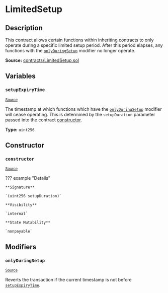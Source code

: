 # LimitedSetup

## Description

This contract allows certain functions within inheriting contracts to only operate during a specific limited setup period. After this period elapses, any functions with the [`onlyDuringSetup`](#onlyduringsetup) modifier no longer operate.

**Source:** [contracts/LimitedSetup.sol](https://github.com/Synthetixio/synthetix/tree/v2.30.2-ovm/contracts/LimitedSetup.sol)

## Variables

### `setupExpiryTime`

<sub>[Source](https://github.com/Synthetixio/synthetix/tree/v2.30.2-ovm/contracts/LimitedSetup.sol#L6)</sub>

The timestamp at which functions which have the [`onlyDuringSetup`](#onlyduringsetup) modifier will cease operating. This is determined by the `setupDuration` parameter passed into the contract [constructor](#constructor).

**Type:** `uint256`

## Constructor

### `constructor`

<sub>[Source](https://github.com/Synthetixio/synthetix/tree/v2.30.2-ovm/contracts/LimitedSetup.sol#L12)</sub>

??? example "Details"

    **Signature**

    `(uint256 setupDuration)`

    **Visibility**

    `internal`

    **State Mutability**

    `nonpayable`

## Modifiers

### `onlyDuringSetup`

<sub>[Source](https://github.com/Synthetixio/synthetix/tree/v2.30.2-ovm/contracts/LimitedSetup.sol#L16)</sub>

Reverts the transaction if the current timestamp is not before [`setupExpiryTime`](#setupexpirytime).
